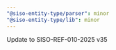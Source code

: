 ```yaml
---
"@siso-entity-type/parser": minor
"@siso-entity-type/lib": minor
---
```


Update to SISO-REF-010-2025 v35
